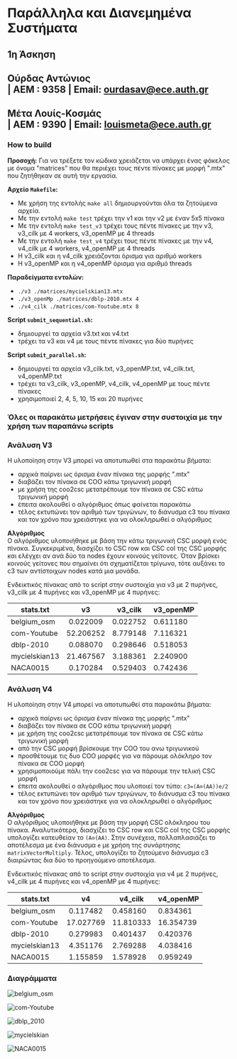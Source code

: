 # **Παράλληλα και Διανεμημένα Συστήματα**  
## **1η Άσκηση**
## Ούρδας Αντώνιος <br /> | ΑΕΜ : 9358 | Email: ourdasav@ece.auth.gr
## Μέτα Λουίς-Κοσμάς <br /> | AEM : 9390 | Email: louismeta@ece.auth.gr  


### **How to build**  

**Προσοχή:** Για να τρέξετε τον κώδικα χρειάζεται να υπάρχει ένας φάκελος με όνομα "matrices" που θα περιέχει τους πέντε πίνακες με μορφή ".mtx" που ζητήθηκαν σε αυτή την εργασία.  

**Αρχείο ```Makefile```:**  
   + Με χρήση της εντολής ```make all``` δημιουργούνται όλα τα ζητούμενα αρχεία.
   + Με την εντολή ``` make test ``` τρέχει την v1 και την v2 με έναν 5x5 πίνακα
   + Με την εντολή ``` make test_v3 ``` τρέχει τους πέντε πίνακες με την v3, v3_cilk με 4 workers, v3_openMP με 4 threads
   + Με την εντολή ``` make test_v4 ``` τρέχει τους πέντε πίνακες με την v4, v4_cilk με 4 workers, v4_openMP με 4 threads
   + H v3_cilk και η v4_cilk χρειάζονται όρισμα για αριθμό workers
   + H v3_openMP και η v4_openMP όρισμα για αριθμό threads
   
**Παραδείγματα εντολών:**
   + ```./v3 ./matrices/mycielskian13.mtx ```  
   + ```./v3_openMp ./matrices/dblp-2010.mtx 4```  
   + ```./v4_cilk ./matrices/com-Youtube.mtx 8```  
   

**Script ```submit_sequential.sh```:**
   + δημιουργεί τα αρχεία v3.txt και v4.txt
   + τρέχει τα v3 και v4 με τους πέντε πίνακες για δύο πυρήνες
      
      
**Script ```submit_parallel.sh```:**  
   + δημιουργεί τα αρχεία v3_cilk.txt, v3_openMP.txt, v4_cilk.txt, v4_openMP.txt
   + τρέχει τα v3_cilk, v3_openMP, v4_cilk, v4_openMP με τους πέντε πίνακες
   + χρησιμοποιεί 2, 4, 5, 10, 15 και 20 πυρήνες 
     
### **Όλες οι παρακάτω μετρήσεις έγιναν στην συστοιχία με την χρήση των παραπάνω scripts**

### Ανάλυση V3 

H υλοποίηση στην V3 μπορεί να αποτυπωθεί στα παρακάτω βήματα:
   + αρχικά παίρνει ως όρισμα έναν πίνακα της μορφής ".mtx"
   + διαβάζει τον πίνακα σε COO κάτω τριγωνική μορφή 
   + με χρήση της coo2csc μετατρέπουμε τον πίνακα σε CSC κάτω τριγωνική μορφή
   + έπειτα ακολουθεί ο αλγόριθμος όπως φαίνεται παρακάτω
   + τέλος εκτυπώνει τον αριθμό των τριγώνων, το διάνυσμα c3 του πίνακα και τον χρόνο που χρειάστηκε για να ολοκληρωθεί ο αλγόριθμος

**Αλγόριθμος**  
Ο αλγόριθμος υλοποιήθηκε με βάση την κάτω τριγωνική CSC μορφή ενός πίνακα. Συγκεκριμένα, διασχίζει το CSC row και CSC col της CSC μορφής και ελέγχει αν ανά δύο τα nodes έχουν κοινούς γείτονες. Όταν βρίσκει κοινούς γείτονες που σημαίνει ότι σχηματίζεται τρίγωνο, τότε αυξάνει το c3 των αντίστοιχων nodes κατά μια μονάδα.  

Ενδεικτικός πίνακας από το script στην συστοιχία για v3 με 2 πυρήνες, v3_cilk με 4 πυρήνες και v3_openMP με 4 πυρήνες:  

| stats.txt |  v3 | v3_cilk | v3_openMP  |
| --- |:---:|--- | --- |
| belgium_osm | 0.022009  | 0.022752 | 0.611180 |
| com-Youtube | 52.206252 | 8.779148 | 7.116321 |
|  dblp-2010  | 0.088070  | 0.298646 | 0.518053 |
|mycielskian13| 21.467567 | 3.188361 | 2.240900 |
|  NACA0015   | 0.170284  | 0.529403 | 0.742436  |


### Ανάλυση V4

H υλοποίηση στην V4 μπορεί να αποτυπωθεί στα παρακάτω βήματα:
   + αρχικά παίρνει ως όρισμα έναν πίνακα της μορφής ".mtx"
   + διαβάζει τον πίνακα σε COO κάτω τριγωνική μορφή 
   + με χρήση της coo2csc μετατρέπουμε τον πίνακα σε CSC κάτω τριγωνική μορφή
   + από την CSC μορφή βρίσκουμε την COO του ανω τριγωνικού
   + προσθέτουμε τις δυο COO μορφές για να πάρουμε ολόκληρο τον πίνακα σε COO μορφή
   + χρησιμοποιούμε πάλι την coo2csc για να πάρουμε την τελική CSC μορφή
   + έπειτα ακολουθεί ο αλγόριθμος που υλοποιεί τον τύπο: ``` c3=(A⊙(AA))e/2 ```
   + τέλος εκτυπώνει τον αριθμό των τριγώνων, το διάνυσμα c3 του πίνακα και τον χρόνο που χρειάστηκε για να ολοκληρωθεί ο αλγόριθμος

**Αλγόριθμος**  
Ο αλγόριθμος υλοποιήθηκε με βάση την μορφή CSC ολόκληρου του πίνακα. Αναλυτικότερα, διασχίζει το CSC row και CSC col της CSC μορφής υπολογίζει κατευθείαν το ``` (A⊙(AA) ```. Στην συνέχεια, πολλαπλασιάζει το αποτέλεσμα με ένα διάνυσμα ``` e ``` με χρήση της συνάρτησης ``` matrixVectorMultiply ```. Τέλος, υπολογίζει το ζητούμενο διάνυσμα c3 διαιρώντας δια δύο το προηγούμενο αποτέλεσμα.

Ενδεικτικός πίνακας από το script στην συστοιχία για v4 με 2 πυρήνες, v4_cilk με 4 πυρήνες και v4_openMP με 4 πυρήνες:  

| stats.txt |  v4 | v4_cilk | v4_openMP  |
| --- |:---:|--- | --- |
| belgium_osm | 0.117482  | 0.458160 | 0.834361 |
| com-Youtube | 17.027769 |11.810333 | 16.354739|
|  dblp-2010  | 0.279983  | 0.401437 | 0.420376 |
|mycielskian13| 4.351176  | 2.769288 | 4.038416 |
|  NACA0015   | 1.155859  | 1.578928 | 0.959249 |  


### **Διαγράμματα**

![belgium_osm](https://raw.githubusercontent.com/lkmeta/Parallel-and-Distributed-Systems/main/Matlab%20Figures/belgium_osm.png)  

![com-Youtube](https://raw.githubusercontent.com/lkmeta/Parallel-and-Distributed-Systems/main/Matlab%20Figures/com-Youtube.png)  

![dblp_2010](https://raw.githubusercontent.com/lkmeta/Parallel-and-Distributed-Systems/main/Matlab%20Figures/dblp_2010.png)  

![mycielskian](https://raw.githubusercontent.com/lkmeta/Parallel-and-Distributed-Systems/main/Matlab%20Figures/mycielskian.png) 

![NACA0015](https://raw.githubusercontent.com/lkmeta/Parallel-and-Distributed-Systems/main/Matlab%20Figures/NACA0015.png)  





